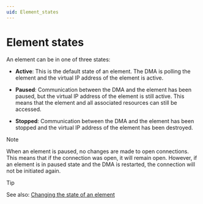 ```yaml
---
uid: Element_states
---
```


# Element states

An element can be in one of three states:

- **Active**: This is the default state of an element. The DMA is polling the element and the virtual IP address of the element is active.

- **Paused**: Communication between the DMA and the element has been paused, but the virtual IP address of the element is still active. This means that the element and all associated resources can still be accessed.

- **Stopped**: Communication between the DMA and the element has been stopped and the virtual IP address of the element has been destroyed.

> [!NOTE]
> When an element is paused, no changes are made to open connections. This means that if the connection was open, it will remain open. However, if an element is in paused state and the DMA is restarted, the connection will not be initiated again.

> [!TIP]
> See also: [Changing the state of an element](xref:Changing_the_state_of_an_element)
